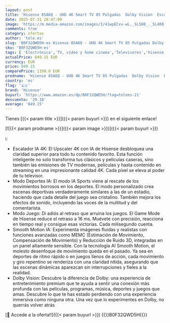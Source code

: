 ```yaml
---
layout: post
title: 'Hisense 85A6Q - UHD 4K Smart TV 85 Pulgadas  Dolby Vision  Escalador IA 4K  Modo Juego Plus  Modo Deportes IA  DTS Virtual X  Control por Voz  Doble Control de Volumen  Auto Ordenación Canales TDT'
date: 2025-07-31 20:47:09
image: 'https://m.media-amazon.com/images/I/41wpECvv-wL._SL500_._SL400_.jpg'
comments: true
category: ofertas
author: 'tole.es'
slug: 'B0F32QWD5H-es Hisense 85A6Q - UHD 4K Smart TV 85 Pulgadas Dolby Vision...'
sku: 'B0F32QWD5H-es'
tags: [ 'Electrónica','TV, vídeo y home cinema','Televisores','hisense','smart','tv','🇪🇸', ]
actualPrice: 849.15 EUR
currency: EUR
price: 849.15
comparePrice: 1199.0 EUR
prodname: 'Hisense 85A6Q - UHD 4K Smart TV 85 Pulgadas  Dolby Vision  Escalador IA 4K  Modo Juego Plus  Modo Deportes IA  DTS Virtual X  Control por Voz  Doble Control de Volumen  Auto Ordenación Canales TDT'
country: 'es'
flag: '🇪🇸'
brand: 'Hisense'
buyurl: 'https://www.amazon.es/dp/B0F32QWD5H/?tag=tolees-21'
descuento: '29.18'
average: '849.15'
---
```


Tienes [{{< param title >}}]({{< param buyurl >}}) en el siguiente enlace!

[![{{< param prodname >}}]({{< param image >}})]({{< param buyurl >}})

ℹ️:

- Escalador IA 4K: El Upscaler 4K con IA de Hisense desbloquea una claridad superior para todo tu contenido favorito. Esta función inteligente no solo transforma tus clásicos y películas caseras, sino también las emisiones de TV modernas, películas y hasta contenido en streaming en una impresionante calidad 4K. Cada píxel se eleva al poder de tu televisor.
- Modo Deportes IA: El modo IA Sports viene al rescate de los movimientos borrosos en los deportes. El modo personalizado crea escenas deportivas verdaderamente similares a las de un estadio, haciendo que cada detalle del juego sea cristalino. También mejora los efectos de sonido, incluyendo las voces de la multitud y del comentarista.
- Modo Juego: Di adiós al retraso que arruina los juegos. El Game Mode de Hisense reduce el retraso a 16 ms. Muévete con precisión, reacciona en tiempo real y consigue esas victorias. Cada milisegundo cuenta.
- Smooth Motion IA: Experimenta imágenes fluidas y realistas con funciones avanzadas como MEMC (Estimación de Movimiento, Compensación de Movimiento) y Reducción de Ruido 3D, integradas en un panel altamente sensible. Con la tecnología AI Smooth Motion, el molesto desenfoque de movimiento queda en el pasado. Ya sea en deportes de ritmo rápido o en juegos llenos de acción, cada movimiento y giro repentino se renderiza con una claridad nítida, asegurando que las escenas dinámicas aparezcan sin interrupciones y fieles a la realidad.
- Dolby Vision: Descubre la diferencia de Dolby: una experiencia de entretenimiento premium que te ayuda a sentir una conexión más profunda con las películas, programas, música, deportes y juegos que amas. Descubre lo que te has estado perdiendo con una experiencia inmersiva como ninguna otra. Una vez que lo experimentes en Dolby, no querrás volver atrás

[🛒 Accede a la oferta!!]({{< param buyurl >}})
{{<world>}}B0F32QWD5H{{</world>}}
